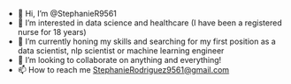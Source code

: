 - 👋 Hi, I’m @StephanieR9561
- 👀 I’m interested in data science and healthcare (I have been a registered nurse for 18 years)
- 🌱 I’m currently honing my skills and searching for my first position as a data scientist, nlp scientist or machine learning engineer
- 💞️ I’m looking to collaborate on anything and everything!
- 📫 How to reach me StephanieRodriguez9561@gmail.com

